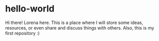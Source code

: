 # hello-world
Hi there! Lorena here. This is a place where I will store some ideas, resources, or even share and discuss things with others. Also, this is my first repository :)
